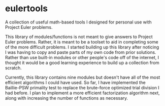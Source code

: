 # eulertools
A collection of useful math-based tools I designed for personal use with Project Euler problems.

This library of modules/functions is not meant to give answers to Project Euler problems. Rather, it is 
meant to be a toolset to aid in completing some of the more difficult problems. I started building up this 
library after noticing I was having to copy and paste parts of my own code from prior solutions. Rather than 
use built-in modules or other people's code off of the internet, I thought it would be a good learning 
experience to build up a collection from scratch.

Currently, this library contains nine modules but doesn't have all of the most efficient algorithms I 
could have used. So far, I have implemented the Baillie-PSW primality test to replace the brute-force optimized 
trial division I had before. I plan to implement a more efficient factorization algorithm next, along with 
increasing the number of functions as necessary.
